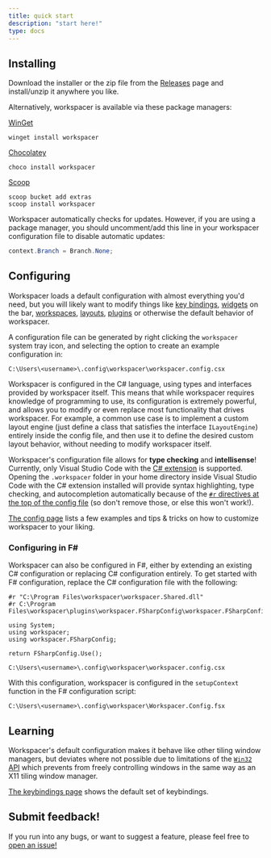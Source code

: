 ```yaml
---
title: quick start
description: "start here!"
type: docs
---
```


## Installing

Download the installer or the zip file from the [Releases](https://github.com/workspacer/workspacer/releases/latest) page and install/unzip it anywhere you like. 

Alternatively, workspacer is available via these package managers:

[WinGet](https://winstall.app/apps/rickbutton.workspacer)
```shell
winget install workspacer
```

[Chocolatey](https://community.chocolatey.org/packages/workspacer)
```shell
choco install workspacer
```

[Scoop](https://scoop.sh/)
```shell
scoop bucket add extras
scoop install workspacer
```

Workspacer automatically checks for updates. However, if you are using a package manager, you should uncomment/add this line in your workspacer configuration file to disable automatic updates:

```cs
context.Branch = Branch.None;
```

## Configuring

Workspacer loads a default configuration with almost everything you'd need, but you will likely want to modify things like [key bindings](/config#how-do-i-register-custom-keybindings), [widgets](/config#menu-bar-widgets) on the bar, [workspaces](/config#how-do-i-define-custom-workspaces), [layouts](/config#layout-engines), [plugins](/config#plugins) or otherwise the default behavior of workspacer.

A configuration file can be generated by right clicking the ```workspacer``` system tray icon, and selecting the option to create an example configuration in:

```
C:\Users\<username>\.config\workspacer\workspacer.config.csx
```

Workspacer is configured in the C# language, using types and interfaces provided by workspacer itself. This means that while workspacer requires knowledge of programming to use, its configuration is extremely powerful, and allows you to modify or even replace most functionality that drives workspacer. For example, a common use case is to implement a custom layout engine (just define a class that satisfies the interface `ILayoutEngine`) entirely inside the config file, and then use it to define the desired custom layout behavior, without needing to modify workspacer itself.

Workspacer's configuration file allows for __type checking__ and __intellisense__! Currently, only Visual Studio Code with the [C# extension](https://code.visualstudio.com/docs/languages/csharp) is supported. Opening the `.workspacer` folder in your home directory inside Visual Studio Code with the C# extension installed will provide syntax highlighting, type checking, and autocompletion automatically because of the [`#r` directives at the top of the config file](https://github.com/workspacer/workspacer/blob/master/src/workspacer/Config/workspacer.config.template.csx) (so don't remove those, or else this won't work!).

[The config page](/config) lists a few examples and tips & tricks on how to customize workspacer to your liking.

### Configuring in F#

Workspacer can also be configured in F#, either by extending an existing C# configuration or replacing C# configuration entirely. To get started with F# configuration, replace the C# configuration file with the following:

```
#r "C:\Program Files\workspacer\workspacer.Shared.dll"
#r C:\Program Files\workspacer\plugins\workspacer.FSharpConfig\workspacer.FSharpConfig.dll"

using System;
using workspacer;
using workspacer.FSharpConfig;

return FSharpConfig.Use();
```
```
C:\Users\<username>\.config\workspacer\workspacer.config.csx
```

With this configuration, workspacer is configured in the `setupContext` function in the F# configuration script:
```
C:\Users\<username>\.config\workspacer\Workspacer.Config.fsx
```







## Learning

Workspacer's default configuration makes it behave like other tiling window managers, but deviates where not possible due to limitations of the [`Win32` API](https://docs.microsoft.com/en-us/windows/win32/api/) which prevents from freely controlling windows in the same way as an X11 tiling window manager.

[The keybindings page](/keybindings) shows the default set of keybindings.

## Submit feedback!

If you run into any bugs, or want to suggest a feature, please feel free to [open an issue!](https://github.com/workspacer/workspacer/issues)
